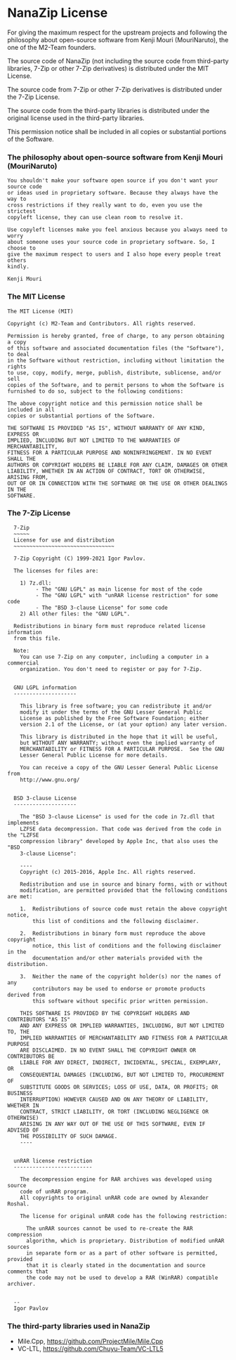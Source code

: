 ﻿# NanaZip License

For giving the maximum respect for the upstream projects and following the 
philosophy about open-source software from Kenji Mouri (MouriNaruto), the one
of the M2-Team founders. 

The source code of NanaZip (not including the source code from third-party 
libraries, 7-Zip or other 7-Zip derivatives) is distributed under the MIT 
License.

The source code from 7-Zip or other 7-Zip derivatives is distributed under the
7-Zip License.

The source code from the third-party libraries is distributed under the 
original license used in the third-party libraries.

This permission notice shall be included in all copies or substantial portions
of the Software.

### The philosophy about open-source software from Kenji Mouri (MouriNaruto)

```
You shouldn't make your software open source if you don't want your source code
or ideas used in proprietary software. Because they always have the way to 
cross restrictions if they really want to do, even you use the strictest 
copyleft license, they can use clean room to resolve it. 

Use copyleft licenses make you feel anxious because you always need to worry 
about someone uses your source code in proprietary software. So, I choose to 
give the maximum respect to users and I also hope every people treat others 
kindly.

Kenji Mouri
```

### The MIT License

```
The MIT License (MIT)

Copyright (c) M2-Team and Contributors. All rights reserved.

Permission is hereby granted, free of charge, to any person obtaining a copy
of this software and associated documentation files (the "Software"), to deal
in the Software without restriction, including without limitation the rights
to use, copy, modify, merge, publish, distribute, sublicense, and/or sell
copies of the Software, and to permit persons to whom the Software is
furnished to do so, subject to the following conditions:

The above copyright notice and this permission notice shall be included in all
copies or substantial portions of the Software.

THE SOFTWARE IS PROVIDED "AS IS", WITHOUT WARRANTY OF ANY KIND, EXPRESS OR
IMPLIED, INCLUDING BUT NOT LIMITED TO THE WARRANTIES OF MERCHANTABILITY,
FITNESS FOR A PARTICULAR PURPOSE AND NONINFRINGEMENT. IN NO EVENT SHALL THE
AUTHORS OR COPYRIGHT HOLDERS BE LIABLE FOR ANY CLAIM, DAMAGES OR OTHER
LIABILITY, WHETHER IN AN ACTION OF CONTRACT, TORT OR OTHERWISE, ARISING FROM,
OUT OF OR IN CONNECTION WITH THE SOFTWARE OR THE USE OR OTHER DEALINGS IN THE
SOFTWARE.
```

### The 7-Zip License

```
  7-Zip
  ~~~~~
  License for use and distribution
  ~~~~~~~~~~~~~~~~~~~~~~~~~~~~~~~~

  7-Zip Copyright (C) 1999-2021 Igor Pavlov.

  The licenses for files are:

    1) 7z.dll:
         - The "GNU LGPL" as main license for most of the code
         - The "GNU LGPL" with "unRAR license restriction" for some code
         - The "BSD 3-clause License" for some code
    2) All other files: the "GNU LGPL".

  Redistributions in binary form must reproduce related license information 
  from this file.

  Note:
    You can use 7-Zip on any computer, including a computer in a commercial
    organization. You don't need to register or pay for 7-Zip.


  GNU LGPL information
  --------------------

    This library is free software; you can redistribute it and/or
    modify it under the terms of the GNU Lesser General Public
    License as published by the Free Software Foundation; either
    version 2.1 of the License, or (at your option) any later version.

    This library is distributed in the hope that it will be useful,
    but WITHOUT ANY WARRANTY; without even the implied warranty of
    MERCHANTABILITY or FITNESS FOR A PARTICULAR PURPOSE.  See the GNU
    Lesser General Public License for more details.

    You can receive a copy of the GNU Lesser General Public License from
    http://www.gnu.org/


  BSD 3-clause License
  --------------------

    The "BSD 3-clause License" is used for the code in 7z.dll that implements
    LZFSE data decompression. That code was derived from the code in the "LZFSE
    compression library" developed by Apple Inc, that also uses the "BSD 
    3-clause License":

    ----
    Copyright (c) 2015-2016, Apple Inc. All rights reserved.

    Redistribution and use in source and binary forms, with or without 
    modification, are permitted provided that the following conditions are met:

    1.  Redistributions of source code must retain the above copyright notice, 
        this list of conditions and the following disclaimer.

    2.  Redistributions in binary form must reproduce the above copyright 
        notice, this list of conditions and the following disclaimer in the
        documentation and/or other materials provided with the distribution.

    3.  Neither the name of the copyright holder(s) nor the names of any 
        contributors may be used to endorse or promote products derived from 
        this software without specific prior written permission.

    THIS SOFTWARE IS PROVIDED BY THE COPYRIGHT HOLDERS AND CONTRIBUTORS "AS IS"
    AND ANY EXPRESS OR IMPLIED WARRANTIES, INCLUDING, BUT NOT LIMITED TO, THE 
    IMPLIED WARRANTIES OF MERCHANTABILITY AND FITNESS FOR A PARTICULAR PURPOSE
    ARE DISCLAIMED. IN NO EVENT SHALL THE COPYRIGHT OWNER OR CONTRIBUTORS BE 
    LIABLE FOR ANY DIRECT, INDIRECT, INCIDENTAL, SPECIAL, EXEMPLARY, OR 
    CONSEQUENTIAL DAMAGES (INCLUDING, BUT NOT LIMITED TO, PROCUREMENT OF 
    SUBSTITUTE GOODS OR SERVICES; LOSS OF USE, DATA, OR PROFITS; OR BUSINESS
    INTERRUPTION) HOWEVER CAUSED AND ON ANY THEORY OF LIABILITY, WHETHER IN 
    CONTRACT, STRICT LIABILITY, OR TORT (INCLUDING NEGLIGENCE OR OTHERWISE)
    ARISING IN ANY WAY OUT OF THE USE OF THIS SOFTWARE, EVEN IF ADVISED OF 
    THE POSSIBILITY OF SUCH DAMAGE.
    ----


  unRAR license restriction
  -------------------------

    The decompression engine for RAR archives was developed using source
    code of unRAR program.
    All copyrights to original unRAR code are owned by Alexander Roshal.

    The license for original unRAR code has the following restriction:

      The unRAR sources cannot be used to re-create the RAR compression 
      algorithm, which is proprietary. Distribution of modified unRAR sources
      in separate form or as a part of other software is permitted, provided
      that it is clearly stated in the documentation and source comments that
      the code may not be used to develop a RAR (WinRAR) compatible archiver.


  --
  Igor Pavlov
```

### The third-party libraries used in NanaZip

- Mile.Cpp, https://github.com/ProjectMile/Mile.Cpp
- VC-LTL, https://github.com/Chuyu-Team/VC-LTL5
